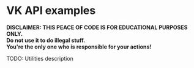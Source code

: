 # VK API examples  
**DISCLAIMER: THIS PEACE OF CODE IS FOR EDUCATIONAL PURPOSES ONLY.  
Do not use it to do illegal stuff.  
You're the only one who is responsible for your actions!** 

TODO: Utilities description  